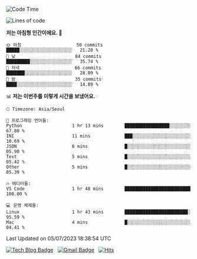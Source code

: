<!-- ### Hi there 👋 -->

<!--
**dnchoi/dnchoi** is a ✨ _special_ ✨ repository because its `README.md` (this file) appears on your GitHub profile.

Here are some ideas to get you started:

- 🔭 I’m currently working on ...
- 🌱 I’m currently learning ...
- 👯 I’m looking to collaborate on ...
- 🤔 I’m looking for help with ...
- 💬 Ask me about ...
- 📫 How to reach me: ...
- 😄 Pronouns: ...
- ⚡ Fun fact: ...
-->

<!--START_SECTION:waka-->
![Code Time](http://img.shields.io/badge/Code%20Time-626%20hrs%2047%20mins-blue)

![Lines of code](https://img.shields.io/badge/%EC%A0%80%EB%8A%94%20%EC%97%AC%ED%83%9C%EA%B9%8C%EC%A7%80%20-345.9%20thousand%20%EC%A4%84%EC%9D%98%20%EC%BD%94%EB%93%9C%EB%A5%BC%20%EC%9E%91%EC%84%B1%ED%96%88%EC%96%B4%EC%9A%94.-blue)

**저는 아침형 인간이에요. 🐤** 

```text
🌞 아침                     50 commits          █████░░░░░░░░░░░░░░░░░░░░   21.28 % 
🌆 낮　                     84 commits          █████████░░░░░░░░░░░░░░░░   35.74 % 
🌃 저녁                     66 commits          ███████░░░░░░░░░░░░░░░░░░   28.09 % 
🌙 밤　                     35 commits          ████░░░░░░░░░░░░░░░░░░░░░   14.89 % 
```


📊 **저는 이번주를 이렇게 시간을 보냈어요.** 

```text
🕑︎ Timezone: Asia/Seoul

💬 프로그래밍 언어들: 
Python                   1 hr 13 mins        █████████████████░░░░░░░░   67.80 % 
INI                      11 mins             ███░░░░░░░░░░░░░░░░░░░░░░   10.69 % 
JSON                     6 mins              █░░░░░░░░░░░░░░░░░░░░░░░░   05.90 % 
Text                     5 mins              █░░░░░░░░░░░░░░░░░░░░░░░░   05.42 % 
Other                    5 mins              █░░░░░░░░░░░░░░░░░░░░░░░░   05.39 % 

🔥 에디터들: 
VS Code                  1 hr 48 mins        █████████████████████████   100.00 % 

💻 운영 체제들: 
Linux                    1 hr 43 mins        ████████████████████████░   95.59 % 
Mac                      4 mins              █░░░░░░░░░░░░░░░░░░░░░░░░   04.41 % 
```


 Last Updated on 05/07/2023 18:38:54 UTC
<!--END_SECTION:waka-->


[![Tech Blog Badge](http://img.shields.io/badge/-Tech%20blog-black?style=flat-square&logo=github&link=https://zzsza.github.io/)](https://dnchoi.github.io/)
&nbsp;
[![Gmail Badge](https://img.shields.io/badge/Gmail-d14836?style=flat-square&logo=Gmail&logoColor=white&link=mailto:snugyun01@gmail.com)](mailto:dongnyeokc@gmail.com)
&nbsp;
[![Hits](https://hits.seeyoufarm.com/api/count/incr/badge.svg?url=https%3A%2F%2Fgithub.com%2Fgjbae1212%2Fhit-counter&count_bg=%233D7CC8&title_bg=%23555555&icon=&icon_color=%23E7E7E7&title=hits&edge_flat=false)](https://hits.seeyoufarm.com)
<!-- 
![Anurag's github stats](https://github-readme-stats.vercel.app/api?username=dnchoi&show_icons=true&theme=tokyonight)
&nbsp;
![Top Langs](https://github-readme-stats.vercel.app/api/top-langs/?username=dnchoi&layout=compact&theme=tokyonight)
 -->
<div align='center'>
